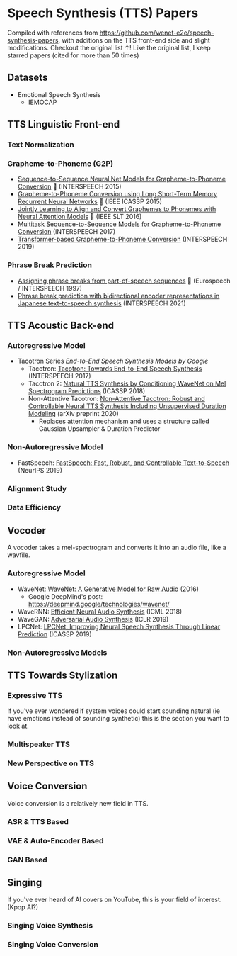 # Speech Synthesis (TTS) Papers
Compiled with references from https://github.com/wenet-e2e/speech-synthesis-papers, with additions on the TTS front-end side and slight modifications.
Checkout the original list &uarr;!
Like the original list, I keep starred papers (cited for more than 50 times)

## Datasets
* Emotional Speech Synthesis
    * IEMOCAP
 
## TTS Linguistic Front-end
### Text Normalization

### Grapheme-to-Phoneme (G2P)
* [Sequence-to-Sequence Neural Net Models for Grapheme-to-Phoneme Conversion](https://arxiv.org/abs/1506.00196) :stars: (INTERSPEECH 2015)
* [Grapheme-to-Phoneme Conversion using Long Short-Term Memory Recurrent Neural Networks](https://static.googleusercontent.com/media/research.google.com/en//pubs/archive/43264.pdf) :stars: (IEEE ICASSP 2015)
* [Jointly Learning to Align and Convert Graphemes to Phonemes with Neural Attention Models](https://arxiv.org/abs/1610.06540) :stars: (IEEE SLT 2016)
* [Multitask Sequence-to-Sequence Models for Grapheme-to-Phoneme Conversion](https://www.isca-archive.org/interspeech_2017/milde17_interspeech.html) (INTERSPEECH 2017)
* [Transformer-based Grapheme-to-Phoneme Conversion](https://arxiv.org/abs/2004.06338) (INTERSPEECH 2019)
  
### Phrase Break Prediction
* [Assigning phrase breaks from part-of-speech sequences](https://www.isca-archive.org/eurospeech_1997/black97b_eurospeech.html) :stars: (Eurospeech / INTERSPEECH 1997)
* [Phrase break prediction with bidirectional encoder representations in Japanese text-to-speech synthesis](https://arxiv.org/abs/2104.12395) (INTERSPEECH 2021)

## TTS Acoustic Back-end
### Autoregressive Model
* Tacotron Series <i>End-to-End Speech Synthesis Models by Google</i>
    * Tacotron: [Tacotron: Towards End-to-End Speech Synthesis](https://arxiv.org/abs/1703.10135) (INTERSPEECH 2017)
    * Tacotron 2: [Natural TTS Synthesis by Conditioning WaveNet on Mel Spectrogram Predictions](https://arxiv.org/abs/1712.05884) (ICASSP 2018)
    * Non-Attentive Tacotron: [Non-Attentive Tacotron: Robust and Controllable Neural TTS Synthesis Including Unsupervised Duration Modeling](https://arxiv.org/pdf/2010.04301v1.pdf) (arXiv preprint 2020)
      * Replaces attention mechanism and uses a structure called Gaussian Upsampler & Duration Predictor

### Non-Autoregressive Model
* FastSpeech: [FastSpeech: Fast, Robust, and Controllable Text-to-Speech](https://arxiv.org/abs/1905.09263) (NeurIPS 2019)

### Alignment Study

### Data Efficiency

## Vocoder
A vocoder takes a mel-spectrogram and converts it into an audio file, like a wavfile.

### Autoregressive Model
* WaveNet: [WaveNet: A Generative Model for Raw Audio](https://arxiv.org/abs/1609.03499) (2016)
   * Google DeepMind's post: https://deepmind.google/technologies/wavenet/
* WaveRNN: [Efficient Neural Audio Synthesis](https://arxiv.org/abs/1802.08435) (ICML 2018)
* WaveGAN: [Adversarial Audio Synthesis](https://arxiv.org/abs/1802.04208) (ICLR 2019)
* LPCNet: [LPCNet: Improving Neural Speech Synthesis Through Linear Prediction](https://arxiv.org/abs/1810.11846) (ICASSP 2019)

### Non-Autoregressive Models

## TTS Towards Stylization
### Expressive TTS
If you've ever wondered if system voices could start sounding natural (ie have emotions instead of sounding synthetic) this is the section you want to look at.

### Multispeaker TTS

### New Perspective on TTS

## Voice Conversion
Voice conversion is a relatively new field in TTS.
### ASR & TTS Based
### VAE & Auto-Encoder Based
### GAN Based

## Singing
If you've ever heard of AI covers on YouTube, this is your field of interest. (Kpop AI?)
### Singing Voice Synthesis
### Singing Voice Conversion
